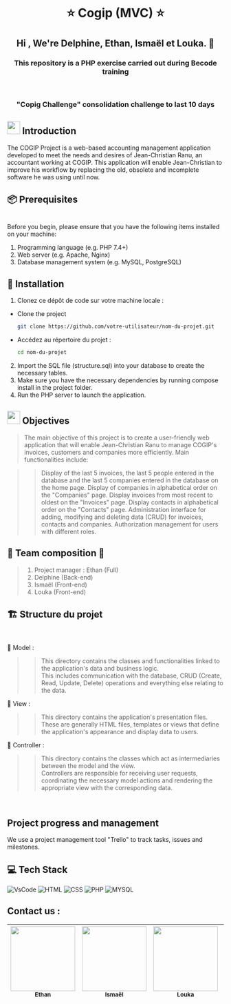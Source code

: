 <br>
<h1 align="center">⭐️ Cogip (MVC) ⭐️</h1>

<h2 align="center">Hi , We're Delphine, Ethan, Ismaël et Louka.  👋</h2>

<h3 align="center">This repository is a PHP exercise carried out during Becode training  </h3> <br>
<h3 align="center">"Copig Challenge" consolidation challenge to last 10 days</h3>
<h2 align="left"><img src="https://github.com/Ethanosaure/Cogip_Challenge/blob/main/public/assets/img/Introduction.jpg" height="30" width="30" /> Introduction</h2>

The COGIP Project is a web-based accounting management application developed to meet the needs and desires of Jean-Christian Ranu, an accountant working at COGIP. This application will enable Jean-Christian to improve his workflow by replacing the old, obsolete and incomplete software he was using until now.

<h2 align="left">📦 Prerequisites</h2> 
<br>
Before you begin, please ensure that you have the following items installed on your machine:

1. Programming language (e.g. PHP 7.4+)
2. Web server (e.g. Apache, Nginx)
3. Database management system (e.g. MySQL, PostgreSQL)

<h2 align="left">🚀 Installation</h2>

1. Clonez ce dépôt de code sur votre machine locale :

- Clone the project
  ```sh
  git clone https://github.com/votre-utilisateur/nom-du-projet.git
  ```
- Accédez au répertoire du projet :
  ```sh
  cd nom-du-projet
  ```

2. Import the SQL file (structure.sql) into your database to create the necessary tables.
3. Make sure you have the necessary dependencies by running compose install in the project folder.
4. Run the PHP server to launch the application.

<h2 align="left"><img src="https://github.com/Ethanosaure/Cogip_Challenge/blob/main/public/assets/img/Objective.jpg" height="30" width="30"> Objectives </h2>

> The main objective of this project is to create a user-friendly web application that will enable Jean-Christian Ranu to manage COGIP's invoices, customers and companies more efficiently. Main functionalities include:

> > Display of the last 5 invoices, the last 5 people entered in the database and the last 5 companies entered in the database on the home page.
> > Display of companies in alphabetical order on the "Companies" page.
> > Display invoices from most recent to oldest on the "Invoices" page.
> > Display contacts in alphabetical order on the "Contacts" page.
> > Administration interface for adding, modifying and deleting data (CRUD) for invoices, contacts and companies.
> > Authorization management for users with different roles.

<h2 align="left">🎉 Team composition 🎉</h2>

> 1.  Project manager : Ethan (Full)
> 2.  Delphine (Back-end)
> 3.  Ismaël (Front-end)
> 4.  Louka (Front-end)

<h2 align="left">🏗️ Structure du projet</h2>
<br>

📝 Model : <br>

> > This directory contains the classes and functionalities linked to the application's data and business logic. <br>This includes communication with the database, CRUD (Create, Read, Update, Delete) operations and everything else relating to the data.<br>

📝 View : <br>

> > This directory contains the application's presentation files. <br>These are generally HTML files, templates or views that define the application's appearance and display data to users.<br>

📝 Controller : <br>

> > This directory contains the classes which act as intermediaries between the model and the view. <br>Controllers are responsible for receiving user requests, coordinating the necessary model actions and rendering the appropriate view with the corresponding data.<br>

<br>
<h2 align="left">Project progress and management</h2>
We use a project management tool "Trello" to track tasks, issues and milestones.

<h2 align="left">💻 Tech Stack</h2>

<p align='left'>
  
![VsCode](https://img.shields.io/badge/VSCode-0078D4?style=for-the-badge&logo=visual%20studio%20code&logoColor=white)
![HTML](https://img.shields.io/badge/HTML5-E34F26?style=for-the-badge&logo=html5&logoColor=white)
![CSS](https://img.shields.io/badge/CSS3-1572B6?style=for-the-badge&logo=css3&logoColor=white)
![PHP](https://img.shields.io/badge/PHP-777BB4?style=for-the-badge&logo=php&logoColor=white)
![MYSQL](https://img.shields.io/badge/MySQL-005C84?style=for-the-badge&logo=mysql&logoColor=white)

</p>

<h2 align="left"> Contact us : </h2>

| <a href="https://www.linkedin.com/in/ethan-dias-marques/" target="_blank"><img src="https://github.com/Ethanosaure/Cogip_Challenge/blob/main/public/assets/img/Ethan.jpg" width="150px;" valign="top"></a><br /><sub><b>Ethan</b></sub> | <a href="https://github.com/Ethanosaure/Cogip_Challenge/blob/main/public/assets/img/Isma%C3%ABl.jpg" target="_blank"><img src="https://github.com/Ethanosaure/Cogip_Challenge/blob/main/public/assets/img/Isma%C3%ABl.jpg" width="150px;" valign="top"></a><br /><sub><b>Ismaël</b></sub> | <a href="https://www.linkedin.com/in/louka-lino-cadau/" target="_blank"><img src="https://github.com/Ethanosaure/Cogip_Challenge/blob/main/public/assets/img/Louka.jpg" width="150px;" valign="top"></a><br /><sub><b>Louka</b></sub> | <a href="https://www.linkedin.com/in/delphine-lecorney/" target="_blank"><img src="https://github.com/Ethanosaure/Cogip_Challenge/blob/main/public/assets/img/Delphine.jpg" width="150px;" valign="top"></a><br /><sub><b>Delphine</b></sub> |
| :-------------------------------------------------------------------------------------------------------------------------------------------------------------------------------------------------------------------------------------: | :---------------------------------------------------------------------------------------------------------------------------------------------------------------------------------------------------------------------------------------------------------------------------------------: | :-----------------------------------------------------------------------------------------------------------------------------------------------------------------------------------------------------------------------------------: | :------------------------------------------------------------------------------------------------------------------------------------------------------------------------------------------------------------------------------------------: |
